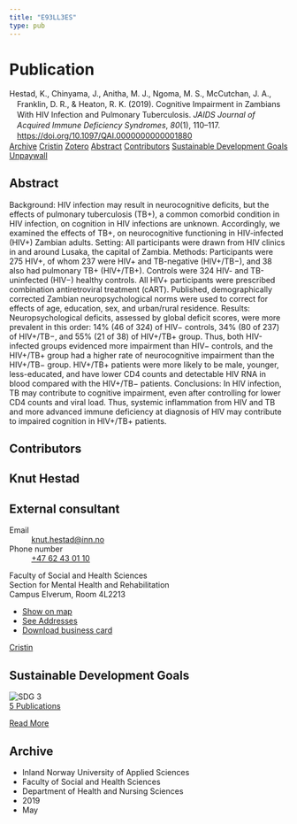 ```yaml
---
title: "E93LL3ES"
type: pub
---
```

<h1>Publication</h1>
<article id="csl-bib-container-E93LL3ES" class="csl-bib-container">
  <div class="csl-bib-body" style="line-height: 1.35; padding-left: 1em; text-indent:-1em;">
  <div class="csl-entry">Hestad, K., Chinyama, J., Anitha, M. J., Ngoma, M. S., McCutchan, J. A., Franklin, D. R., &amp; Heaton, R. K. (2019). Cognitive Impairment in Zambians With HIV Infection and Pulmonary Tuberculosis. <i>JAIDS Journal of Acquired Immune Deficiency Syndromes</i>, <i>80</i>(1), 110&#x2013;117. <a href="https://doi.org/10.1097/QAI.0000000000001880">https://doi.org/10.1097/QAI.0000000000001880</a></div>
</div>
  <div class="csl-bib-buttons">
    <a href="#taxonomy-article-E93LL3ES" class="csl-bib-button">Archive</a>
    <a href="https://app.cristin.no/results/show.jsf?id=1695642" alt="Cristin URL" class="csl-bib-button">Cristin</a>
    <a href="http://zotero.org/groups/5402882/items/E93LL3ES" alt="Zotero URL" class="csl-bib-button">Zotero</a>
    <a href="#abstract-article-E93LL3ES" class="csl-bib-button">Abstract</a>
    <a href="#contributors-article-E93LL3ES" class="csl-bib-button">Contributors</a>
    <a href="#sdg-article-E93LL3ES" class="csl-bib-button">Sustainable Development Goals</a>
    <a href="https://doi.org/10.1097/qai.0000000000001880" class="csl-bib-button">Unpaywall</a>
  </div>
  <div id="csl-bib-meta-container-E93LL3ES"></div>
</article>
<div id="csl-bib-meta-E93LL3ES" class="csl-bib-meta">
  <article id="abstract-article-E93LL3ES" class="abstract-article">
    <h1>Abstract</h1>
    Background: HIV infection may result in neurocognitive deficits, but the effects of pulmonary tuberculosis (TB+), a common comorbid condition in HIV infection, on cognition in HIV infections are unknown. Accordingly, we examined the effects of TB+, on neurocognitive functioning in HIV-infected (HIV+) Zambian adults. Setting: All participants were drawn from HIV clinics in and around Lusaka, the capital of Zambia. Methods: Participants were 275 HIV+, of whom 237 were HIV+ and TB-negative (HIV+/TB−), and 38 also had pulmonary TB+ (HIV+/TB+). Controls were 324 HIV- and TB-uninfected (HIV−) healthy controls. All HIV+ participants were prescribed combination antiretroviral treatment (cART). Published, demographically corrected Zambian neuropsychological norms were used to correct for effects of age, education, sex, and urban/rural residence. Results: Neuropsychological deficits, assessed by global deficit scores, were more prevalent in this order: 14% (46 of 324) of HIV− controls, 34% (80 of 237) of HIV+/TB−, and 55% (21 of 38) of HIV+/TB+ group. Thus, both HIV-infected groups evidenced more impairment than HIV− controls, and the HIV+/TB+ group had a higher rate of neurocognitive impairment than the HIV+/TB− group. HIV+/TB+ patients were more likely to be male, younger, less-educated, and have lower CD4 counts and detectable HIV RNA in blood compared with the HIV+/TB− patients. Conclusions: In HIV infection, TB may contribute to cognitive impairment, even after controlling for lower CD4 counts and viral load. Thus, systemic inflammation from HIV and TB and more advanced immune deficiency at diagnosis of HIV may contribute to impaired cognition in HIV+/TB+ patients.
  </article>
  <article id="contributors-article-E93LL3ES" class="contributors-article">
    <h1>Contributors</h1>
    <div class="personas"> <div class="vrtx-hinn-person-card"> <div class="photo"> <i class="lar la-user-circle missing-person"></i> </div> <div class="info"> <hgroup><h1>Knut Hestad</h1> <h2>External consultant</h2> </hgroup><dl> <dt>Email</dt> <dd> <a href="mailto:knut.hestad@inn.no">knut.hestad@inn.no</a> </dd> <dt>Phone number</dt> <dd><a href="tel:+4762430110"> +47 62 43 01 10 </a></dd> </dl> <p> Faculty of Social and Health Sciences<br> Section for Mental Health and Rehabilitation<br> Campus Elverum, Room 4L2213 </p> <ul class="vrtx-hinn-links"> <li><a href="https://www.google.com/maps?q=60.88177,11.53669">Show on map</a></li> <li><a href="https://www.inn.no/english/find-an-employee/knut-hestad.html#vrtx-hinn-addresses">See Addresses</a></li> <li><a href="https://www.inn.no/english/find-an-employee/knut-hestad.html?vrtx=vcf">Download business card</a></li> </ul> </div> </div> <a href="https://app.cristin.no/persons/show.jsf?id=43557" alt="Cristin URL" class="personas-cristin">Cristin</a> </div>
  </article>
  <article id="sdg-article-E93LL3ES" class="sdg-article">
    <h1>Sustainable Development Goals</h1>
    <div class="sdg-container"><div id="sdg3" class="sdg"> <img src="{{< params subfolder >}}images/sdg/sdg03_en.png" class="image" alt="SDG 3"> <div class="sdg-overlay"> <a href="{{< params subfolder >}}en/archive/?sdg=3#archive" class="sdg-publication-count"><span>5</span> Publications</a> <p><a href="https://sdgs.un.org/goals/goal3" class="sdg-read-more">Read More</a></p> </div> </div></div>
  </article>
  <article id="taxonomy-article-E93LL3ES" class="taxonomy-article">
    <h1>Archive</h1>
    <ul>
      <li>Inland Norway University of Applied Sciences</li>
      <li>Faculty of Social and Health Sciences</li>
      <li>Department of Health and Nursing Sciences</li>
      <li>2019</li>
      <li>May</li>
    </ul>
  </article>
</div>

